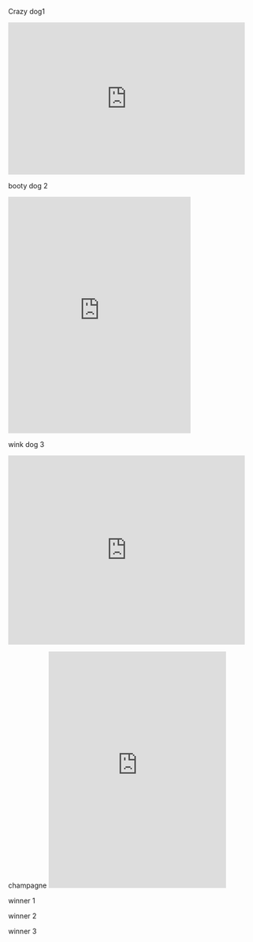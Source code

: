 
Crazy dog1


<iframe src="https://giphy.com/embed/3og0IJHMqlmPzy7sGs" width="480" height="309" frameBorder="0" class="giphy-embed" allowFullScreen></iframe><p><a href="https://giphy.com/stickers/namslam-dogdings-3og0IJHMqlmPzy7sGs"></a></p>  


booty dog 2

<iframe src="https://giphy.com/embed/1G6zdJx1EqTfXwd6ln" width="370" height="480" frameBorder="0" class="giphy-embed" allowFullScreen></iframe><p><a href="https://giphy.com/stickers/namslam-dog-1G6zdJx1EqTfXwd6ln"></a></p> 


wink dog 3


<iframe src="https://giphy.com/embed/3s3aMTiaAeS9hsQ9IY" width="480" height="384" frameBorder="0" class="giphy-embed" allowFullScreen></iframe><p><a href="https://giphy.com/stickers/namslam-dog-3s3aMTiaAeS9hsQ9IY"></a></p>  



champagne <iframe src="https://giphy.com/embed/39qAntUlLKKD9Hnytb" width="360" height="480" frameBorder="0" class="giphy-embed" allowFullScreen></iframe><p><a href="https://giphy.com/stickers/mood-emotional-trapbob-39qAntUlLKKD9Hnytb"></a></p>

winner 1 

winner 2 

winner 3 
